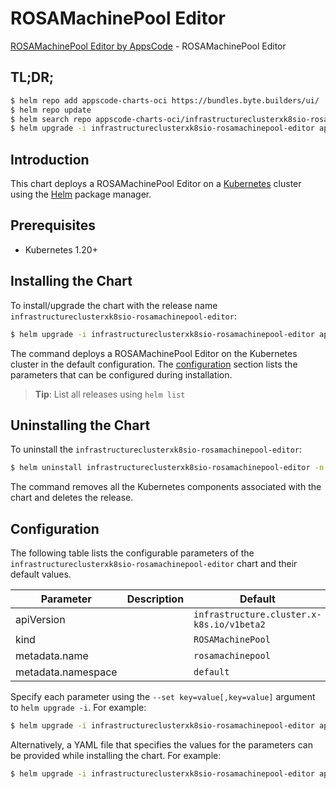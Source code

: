 # ROSAMachinePool Editor

[ROSAMachinePool Editor by AppsCode](https://appscode.com) - ROSAMachinePool Editor

## TL;DR;

```bash
$ helm repo add appscode-charts-oci https://bundles.byte.builders/ui/
$ helm repo update
$ helm search repo appscode-charts-oci/infrastructureclusterxk8sio-rosamachinepool-editor --version=v0.14.0
$ helm upgrade -i infrastructureclusterxk8sio-rosamachinepool-editor appscode-charts-oci/infrastructureclusterxk8sio-rosamachinepool-editor -n default --create-namespace --version=v0.14.0
```

## Introduction

This chart deploys a ROSAMachinePool Editor on a [Kubernetes](http://kubernetes.io) cluster using the [Helm](https://helm.sh) package manager.

## Prerequisites

- Kubernetes 1.20+

## Installing the Chart

To install/upgrade the chart with the release name `infrastructureclusterxk8sio-rosamachinepool-editor`:

```bash
$ helm upgrade -i infrastructureclusterxk8sio-rosamachinepool-editor appscode-charts-oci/infrastructureclusterxk8sio-rosamachinepool-editor -n default --create-namespace --version=v0.14.0
```

The command deploys a ROSAMachinePool Editor on the Kubernetes cluster in the default configuration. The [configuration](#configuration) section lists the parameters that can be configured during installation.

> **Tip**: List all releases using `helm list`

## Uninstalling the Chart

To uninstall the `infrastructureclusterxk8sio-rosamachinepool-editor`:

```bash
$ helm uninstall infrastructureclusterxk8sio-rosamachinepool-editor -n default
```

The command removes all the Kubernetes components associated with the chart and deletes the release.

## Configuration

The following table lists the configurable parameters of the `infrastructureclusterxk8sio-rosamachinepool-editor` chart and their default values.

|     Parameter      | Description |                       Default                        |
|--------------------|-------------|------------------------------------------------------|
| apiVersion         |             | <code>infrastructure.cluster.x-k8s.io/v1beta2</code> |
| kind               |             | <code>ROSAMachinePool</code>                         |
| metadata.name      |             | <code>rosamachinepool</code>                         |
| metadata.namespace |             | <code>default</code>                                 |


Specify each parameter using the `--set key=value[,key=value]` argument to `helm upgrade -i`. For example:

```bash
$ helm upgrade -i infrastructureclusterxk8sio-rosamachinepool-editor appscode-charts-oci/infrastructureclusterxk8sio-rosamachinepool-editor -n default --create-namespace --version=v0.14.0 --set apiVersion=infrastructure.cluster.x-k8s.io/v1beta2
```

Alternatively, a YAML file that specifies the values for the parameters can be provided while
installing the chart. For example:

```bash
$ helm upgrade -i infrastructureclusterxk8sio-rosamachinepool-editor appscode-charts-oci/infrastructureclusterxk8sio-rosamachinepool-editor -n default --create-namespace --version=v0.14.0 --values values.yaml
```
